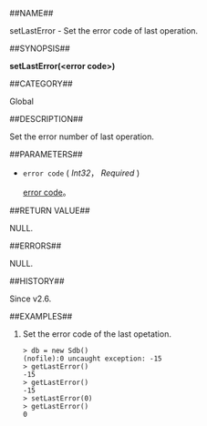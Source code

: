 
##NAME##

setLastError - Set the error code of last operation.

##SYNOPSIS##

**setLastError(\<error code\>)**

##CATEGORY##

Global

##DESCRIPTION##

Set the error number of last operation.

##PARAMETERS##

* `error code` ( *Int32*， *Required* )

	[error code](manual/Manual/Sequoiadb_error_code.md)。

##RETURN VALUE##

NULL.

##ERRORS##

NULL.

##HISTORY##

Since v2.6.

##EXAMPLES##

1. Set the error code of the last opetation.

	```lang-javascript
  	> db = new Sdb()
  	(nofile):0 uncaught exception: -15
  	> getLastError()
  	-15
  	> getLastError()
  	-15
  	> setLastError(0)
  	> getLastError()
  	0
  	```